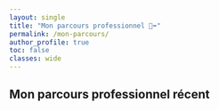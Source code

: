 ```yaml
---
layout: single
title: "Mon parcours professionnel 🚶‍➡️"
permalink: /mon-parcours/
author_profile: true
toc: false
classes: wide
---
```


## Mon parcours professionnel récent

<div class="timeline">

</div>

<script>
  // === timeline.js ===
// Charge le fichier JSON et génère dynamiquement la timeline

async function loadTimeline() {
  try {
    const response = await fetch('/assets/data/parcours.json');
    if (!response.ok) throw new Error('Erreur lors du chargement du parcours professionnel');

    const parcours = await response.json();
    const timelineContainer = document.getElementById('timeline');

    // Vider le conteneur avant d'insérer les items
    timelineContainer.innerHTML = '';

    // Génération dynamique des éléments de timeline
    parcours.forEach(item => {
      const timelineItem = document.createElement('div');
      timelineItem.className = 'timeline-item';
      timelineItem.innerHTML = `
        <div class="timeline-date">${item.date}</div>
        <div class="timeline-content">
          <h3>${item.poste}</h3>
          <p class="timeline-subtitle">${item.entreprise}</p>
          <p class="timeline-description">${item.description}</p>
        </div>
      `;
      timelineContainer.appendChild(timelineItem);
    });
  } catch (error) {
    console.error(error);
    document.getElementById('timeline').innerHTML =
      '<p class="error">Impossible de charger le parcours professionnel.</p>';
  }
}

// Lancement au chargement du DOM
document.addEventListener('DOMContentLoaded', loadTimeline);

</script>